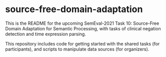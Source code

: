 # source-free-domain-adaptation
This is the README for the upcoming SemEval-2021 Task 10: Source-Free Domain Adaptation for Semantic Processing, with tasks of clinical negation detection and time expression parsing.

This repository includes code for getting started with the shared tasks (for participants), and scripts to manipulate data sources (for organizers).
